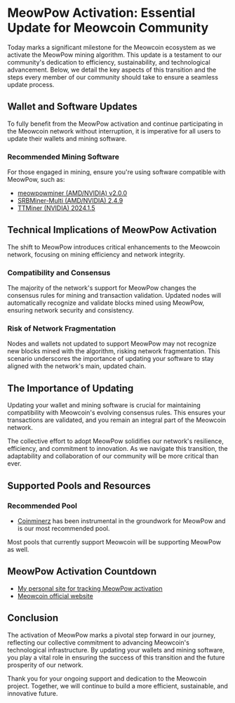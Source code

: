 # MeowPow Activation: Essential Update for Meowcoin Community

Today marks a significant milestone for the Meowcoin ecosystem as we activate the MeowPow mining algorithm. This update is a testament to our community's dedication to efficiency, sustainability, and technological advancement. Below, we detail the key aspects of this transition and the steps every member of our community should take to ensure a seamless update process.

## Wallet and Software Updates

To fully benefit from the MeowPow activation and continue participating in the Meowcoin network without interruption, it is imperative for all users to update their wallets and mining software.

### Recommended Mining Software

For those engaged in mining, ensure you're using software compatible with MeowPow, such as:

- [meowpowminer (AMD/NVIDIA) v2.0.0](https://github.com/Meowcoin-Foundation/meowpowminer/releases/tag/v2.0.0)
- [SRBMiner-Multi (AMD/NVIDIA) 2.4.9](https://github.com/doktor83/SRBMiner-Multi/releases/tag/2.4.9)
- [TTMiner (NVIDIA) 2024.1.5](https://github.com/TrailingStop/TT-Miner-release/releases/tag/2024.1.5)

## Technical Implications of MeowPow Activation

The shift to MeowPow introduces critical enhancements to the Meowcoin network, focusing on mining efficiency and network integrity.

### Compatibility and Consensus

The majority of the network's support for MeowPow changes the consensus rules for mining and transaction validation. Updated nodes will automatically recognize and validate blocks mined using MeowPow, ensuring network security and consistency.

### Risk of Network Fragmentation

Nodes and wallets not updated to support MeowPow may not recognize new blocks mined with the algorithm, risking network fragmentation. This scenario underscores the importance of updating your software to stay aligned with the network's main, updated chain.

## The Importance of Updating

Updating your wallet and mining software is crucial for maintaining compatibility with Meowcoin's evolving consensus rules. This ensures your transactions are validated, and you remain an integral part of the Meowcoin network.

The collective effort to adopt MeowPow solidifies our network's resilience, efficiency, and commitment to innovation. As we navigate this transition, the adaptability and collaboration of our community will be more critical than ever.

## Supported Pools and Resources

### Recommended Pool

- [Coinminerz](https://coinminerz.com/pool/Meowcoin) has been instrumental in the groundwork for MeowPow and is our most recommended pool.

Most pools that currently support Meowcoin will be supporting MeowPow as well.

## MeowPow Activation Countdown

- [My personal site for tracking MeowPow activation](https://zachchan105.github.io/MeowPowCountdown/)
- [Meowcoin official website](https://www.mewccrypto.com/)

## Conclusion

The activation of MeowPow marks a pivotal step forward in our journey, reflecting our collective commitment to advancing Meowcoin's technological infrastructure. By updating your wallets and mining software, you play a vital role in ensuring the success of this transition and the future prosperity of our network.

Thank you for your ongoing support and dedication to the Meowcoin project. Together, we will continue to build a more efficient, sustainable, and innovative future.
